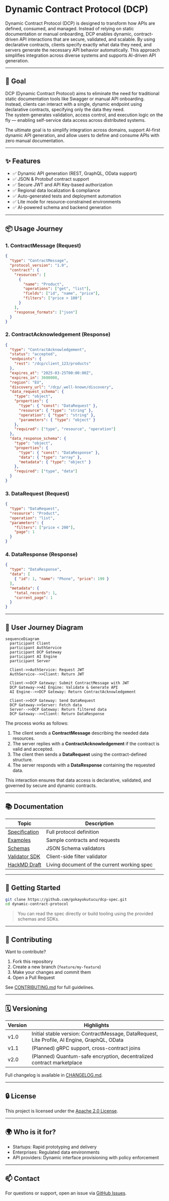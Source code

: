 # Dynamic Contract Protocol (DCP)

Dynamic Contract Protocol (DCP) is designed to transform how APIs are defined, consumed, and managed. Instead of relying on static documentation or manual onboarding, DCP enables dynamic, contract-driven API interactions that are secure, validated, and scalable. By using declarative contracts, clients specify exactly what data they need, and servers generate the necessary API behavior automatically. This approach simplifies integration across diverse systems and supports AI-driven API generation.

---

## 🎯 Goal

DCP (Dynamic Contract Protocol) aims to eliminate the need for traditional static documentation tools like Swagger or manual API onboarding.  
Instead, clients can interact with a single, dynamic endpoint using declarative contracts, specifying only the data they need.  
The system generates validation, access control, and execution logic on the fly — enabling self-service data access across distributed systems.

The ultimate goal is to simplify integration across domains, support AI-first dynamic API generation, and allow users to define and consume APIs with zero manual documentation.

---

## ✨ Features

- ✅ Dynamic API generation (REST, GraphQL, OData support)
- ✅ JSON & Protobuf contract support
- ✅ Secure JWT and API Key-based authorization
- ✅ Regional data localization & compliance
- ✅ Auto-generated tests and deployment automation
- ✅ Lite mode for resource-constrained environments
- ✅ AI-powered schema and backend generation

---

## 📦 Usage Journey

### 1. ContractMessage (Request)
```json
{
  "type": "ContractMessage",
  "protocol_version": "1.0",
  "contract": {
    "resources": [
      {
        "name": "Product",
        "operations": ["get", "list"],
        "fields": ["id", "name", "price"],
        "filters": ["price > 100"]
      }
    ],
    "response_formats": ["json"]
  }
}
```

### 2. ContractAcknowledgement (Response)
```json
{
  "type": "ContractAcknowledgement",
  "status": "accepted",
  "endpoints": {
    "rest": "/dcp/client_123/products"
  },
  "expires_at": "2025-03-25T00:00:00Z",
  "expires_in": 3600000,
  "region": "EU",
  "discovery_url": "/dcp/.well-known/discovery",
  "data_request_schema": {
    "type": "object",
    "properties": {
      "type": { "const": "DataRequest" },
      "resource": { "type": "string" },
      "operation": { "type": "string" },
      "parameters": { "type": "object" }
    },
    "required": ["type", "resource", "operation"]
  },
  "data_response_schema": {
    "type": "object",
    "properties": {
      "type": { "const": "DataResponse" },
      "data": { "type": "array" },
      "metadata": { "type": "object" }
    },
    "required": ["type", "data"]
  }
}
```

### 3. DataRequest (Request)
```json
{
  "type": "DataRequest",
  "resource": "Product",
  "operation": "list",
  "parameters": {
    "filters": ["price < 200"],
    "page": 1
  }
}
```

### 4. DataResponse (Response)
```json
{
  "type": "DataResponse",
  "data": [
    { "id": 1, "name": "Phone", "price": 199 }
  ],
  "metadata": {
    "total_records": 1,
    "current_page": 1
  }
}
```

---

## 🧭 User Journey Diagram

```mermaid
sequenceDiagram
  participant Client
  participant AuthService
  participant DCP Gateway
  participant AI Engine
  participant Server

  Client->>AuthService: Request JWT
  AuthService-->>Client: Return JWT

  Client->>DCP Gateway: Submit ContractMessage with JWT
  DCP Gateway->>AI Engine: Validate & Generate API
  AI Engine-->>DCP Gateway: Return ContractAcknowledgement

  Client->>DCP Gateway: Send DataRequest
  DCP Gateway->>Server: Fetch data
  Server-->>DCP Gateway: Return filtered data
  DCP Gateway-->>Client: Return DataResponse
```

The process works as follows:

1. The client sends a **ContractMessage** describing the needed data resources.
2. The server replies with a **ContractAcknowledgement** if the contract is valid and accepted.
3. The client then sends a **DataRequest** using the contract-defined structure.
4. The server responds with a **DataResponse** containing the requested data.

This interaction ensures that data access is declarative, validated, and governed by secure and dynamic contracts.

---

## 📚 Documentation

| Topic | Description |
|-------|-------------|
| [Specification](./docs/dcp-spec-v1.0.md) | Full protocol definition |
| [Examples](./docs/examples) | Sample contracts and requests |
| [Schemas](./schemas) | JSON Schema validators |
| [Validator SDK](./tools/dcp-client-validator) | Client-side filter validator |
| [HackMD Draft](https://hackmd.io/MQw2DfuuR_SfICvUc-4crg?view) | Living document of the current working spec |

---

## 🧪 Getting Started

```bash
git clone https://github.com/gokayokutucu/dcp-spec.git
cd dynamic-contract-protocol
```

> You can read the spec directly or build tooling using the provided schemas and SDKs.

---

## 🧠 Contributing

Want to contribute?

1. Fork this repository
2. Create a new branch (`feature/my-feature`)
3. Make your changes and commit them
4. Open a Pull Request

See [CONTRIBUTING.md](./CONTRIBUTING.md) for full guidelines.

---

## 🗓 Versioning

| Version | Highlights |
|---------|------------|
| v1.0    | Initial stable version: ContractMessage, DataRequest, Lite Profile, AI Engine, GraphQL, OData |
| v1.1    | (Planned) gRPC support, cross-contract joins |
| v2.0    | (Planned) Quantum-safe encryption, decentralized contract marketplace |

Full changelog is available in [CHANGELOG.md](./CHANGELOG.md).

---

## 🔒 License

This project is licensed under the [Apache 2.0 License](./LICENSE).

---

## 🌍 Who is it for?

- Startups: Rapid prototyping and delivery
- Enterprises: Regulated data environments
- API providers: Dynamic interface provisioning with policy enforcement

---

## 📫 Contact

For questions or support, open an issue via [GitHub Issues](https://github.com/gokayokutucu/dcp-spec/issues).
